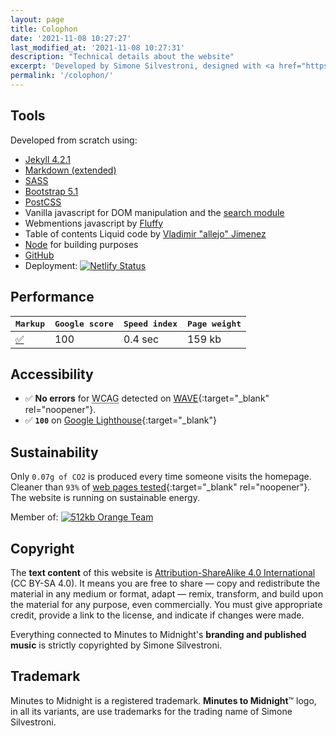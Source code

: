 ```yaml
---
layout: page
title: Colophon
date: '2021-11-08 10:27:27'
last_modified_at: '2021-11-08 10:27:31'
description: "Technical details about the website"
excerpt: 'Developed by Simone Silvestroni, designed with <a href="https://silviamaggidesign.com/" title="Go to Silvia Maggi website">Silvia Maggi</a>, who also provided information architecture and photography. Check the <a href="/work/web-design/minutes-to-midnight/">case study</a> for a detailed analysis.'
permalink: '/colophon/'
---
```

## Tools

Developed from scratch using:

- [Jekyll 4.2.1](https://jekyllrb.com/)
- [Markdown (extended)](https://www.markdownguide.org/getting-started/)
- [SASS](https://sass-lang.com/)
- [Bootstrap 5.1](https://getbootstrap.com/)
- [PostCSS](https://postcss.org/)
- Vanilla javascript for DOM manipulation and the [search module](https://github.com/daviddarnes/jekyll-search-js)
- Webmentions javascript by [Fluffy](http://beesbuzz.biz)
- Table of contents Liquid code by [Vladimir "allejo" Jimenez](https://github.com/allejo/jekyll-toc)
- [Node](https://nodejs.org/) for building purposes
- [GitHub](https://github.com/)
- Deployment: [![Netlify Status](https://api.netlify.com/api/v1/badges/d2941475-cc56-4e5c-98c9-e16845e6cbea/deploy-status)](https://app.netlify.com/sites/minutestomidnight/deploys)

## Performance

<div class="table-responsive">
  <table class="table table-borderless table-sm">
    <thead>
      <tr>
        <th scope="col" class="align-top text-center fw-bold"><kbd>Markup</kbd></th>
        <th scope="col" class="align-top text-center fw-bold"><kbd>Google score</kbd></th>
        <th scope="col" class="align-top text-center fw-bold"><kbd>Speed index</kbd></th>
        <th scope="col" class="align-top text-center fw-bold"><kbd>Page weight</kbd></th>
      </tr>
    </thead>
    <tbody>
      <tr>
        <td class="text-center fs-1"><a href="https://validator.w3.org/nu/?doc=https://minutestomidnight.co.uk/" target="_blank" rel="noopener">✅</a></td>
        <td class="text-center fs-1">100</td>
        <td class="text-center fs-1">0.4 sec</td>
        <td class="text-center fs-1">159 kb</td>
      </tr>
    </tbody>
  </table>
</div>

## Accessibility

- ✅ **No errors** for 
<abbr title="Web Content Accessibility Guidelines">WCAG</abbr> detected on [WAVE](https://wave.webaim.org/report#/https://minutestomidnight.co.uk/){:target="_blank" rel="noopener"}.
- ✅ **`100`** on [Google Lighthouse](https://web.dev/measure/){:target="_blank"}

## Sustainability

Only `0.07g of CO2` is produced every time someone visits the homepage. Cleaner than `93%` of [web pages tested](https://www.websitecarbon.com/website/minutestomidnight-co-uk/ "Visit Website carbon"){:target="_blank" rel="noopener"}. The website is running on sustainable energy.

<p class="detached">Member of: <a href="https://512kb.club"><img src="https://512kb.club/assets/images/orange-team.svg" alt="512kb Orange Team" /></a></p>

## Copyright

The **text content** of this website is [Attribution-ShareAlike 4.0 International](https://creativecommons.org/licenses/by-sa/4.0/) (CC BY-SA 4.0). It means you are free to share — copy and redistribute the material in any medium or format, adapt — remix, transform, and build upon the material for any purpose, even commercially. You must give appropriate credit, provide a link to the license, and indicate if changes were made.

Everything connected to Minutes to Midnight's **branding and published music** is strictly copyrighted by Simone Silvestroni.

## Trademark

Minutes to Midnight is a registered trademark. **Minutes to Midnight**&trade; logo, in all its variants, are use trademarks for the trading name of Simone Silvestroni.